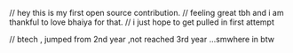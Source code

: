 // hey this is my first open source contribution.
// feeling great tbh and i am thankful to love bhaiya for that.
// i just hope to get pulled in first attempt

// btech , jumped from 2nd year ,not reached 3rd year ...smwhere in btw
